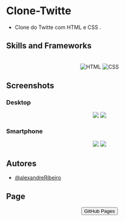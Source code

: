 # Clone-Twitte
- Clone do Twitte com HTML e CSS .
  

## Skills and Frameworks
<div  align="center"><br>
    <img align="center" alt="HTML"  src="https://img.shields.io/badge/HTML5-E34F26?style=for-the-badge&logo=html5&logoColor=white">
    <img align="center" alt="CSS"   src="https://img.shields.io/badge/CSS3-1572B6?style=for-the-badge&logo=css3&logoColor=white">
</div>

## Screenshots
### Desktop
<div align="center">
    <img src="img/127 - Generic Laptop - 2022-03-25 at 8.06.19 PM.jpg">
    <img src="img/127 - Full - Generic Laptop - 2022-03-25 at 8.02.32 PM.jpg">
</div>

### Smartphone
<div align="center">
    <img src="img/127 - iPhone X - 2022-03-25 at 8.06.06 PM.jpg">
    <img src="img/127 - Full - iPhone X - 2022-03-25 at 8.02.32 PM.jpg">
</div>

## Autores
- [@alexandreRibeiro](https://github.com/Alexandre365)

## Page
<div  align="center"><a href="https://alexandre365.github.io/Clone-Twitte/"><button>GitHub Pages</button></a></div>
